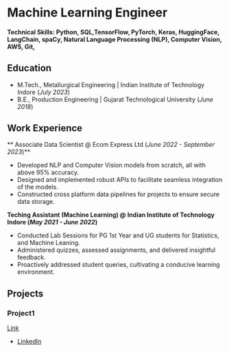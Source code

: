 # Machine Learning Engineer

#### Technical Skills: Python, SQL,TensorFlow, PyTorch, Keras, HuggingFace, LangChain, spaCy, Natural Language Processing (NLP), Computer Vision, AWS, Git, 

## Education							       		
- M.Tech., Metallurgical Engineering	| Indian Institute of Technology Indore (_July 2023_)	 			        		
- B.E., Production Engineering | Gujarat Technological University (_June 2018_)

## Work Experience
** Associate Data Scientist @ Ecom Express Ltd (_June 2022 - September 2023_)**
- Developed NLP and Computer Vision models from scratch, all with above 95% accuracy.
- Designed and implemented robust APIs to facilitate seamless integration of the models.
- Constructed cross platform data pipelines for projects to ensure secure data storage.

**Teching Assistant (Machine Learning) @ Indian Institute of Technology Indore (_May 2021 - June 2022_)**
- Conducted Lab Sessions for PG 1st Year and UG students for Statistics, and Machine Leaning.
- Administered quizzes, assessed assignments, and delivered insightful feedback.
- Proactively addressed student queries, cultivating a conducive learning environment.

## Projects
### Project1
[Link](https://github.com/rajjanicodes)

- [LinkedIn](https://www.linkedin.com/in/rajjanicodes/)
